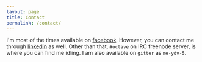 ```yaml
---
layout: page
title: Contact
permalink: /contact/
---
```

I'm most of the times available on [facebook](https://fb.com/me.ydv.5). However, you can contact me through 
[linkedin](https://linkedin.com/in/meydv5) as well. Other than that, `#octave` on IRC freenode server, is where you can find me idling. I am also available on `gitter` as `me-ydv-5`. 